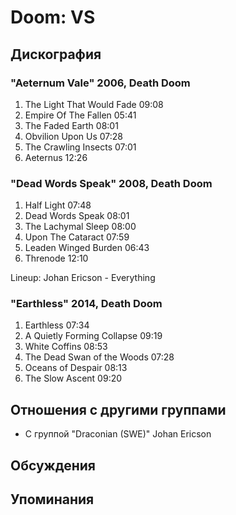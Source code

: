 # Doom: VS



## Дискография

### "Aeternum Vale" 2006, Death Doom

1. The Light That Would Fade 09:08  
2. Empire Of The Fallen 05:41  
3. The Faded Earth 08:01  
4. Obvilion Upon Us 07:28  
5. The Crawling Insects 07:01  
6. Aeternus 12:26

### "Dead Words Speak" 2008, Death Doom

1. Half Light 07:48  
2. Dead Words Speak 08:01  
3. The Lachymal Sleep 08:00  
4. Upon The Cataract 07:59  
5. Leaden Winged Burden 06:43  
6. Threnode 12:10 


Lineup:
Johan Ericson - Everything

### "Earthless" 2014, Death Doom

1. Earthless  07:34   
2. A Quietly Forming Collapse  09:19  
3. White Coffins  08:53   
4. The Dead Swan of the Woods  07:28  
5. Oceans of Despair  08:13   
6. The Slow Ascent  09:20 





## Отношения с другими группами

* C группой "Draconian (SWE)" Johan Ericson

## Обсуждения


## Упоминания

